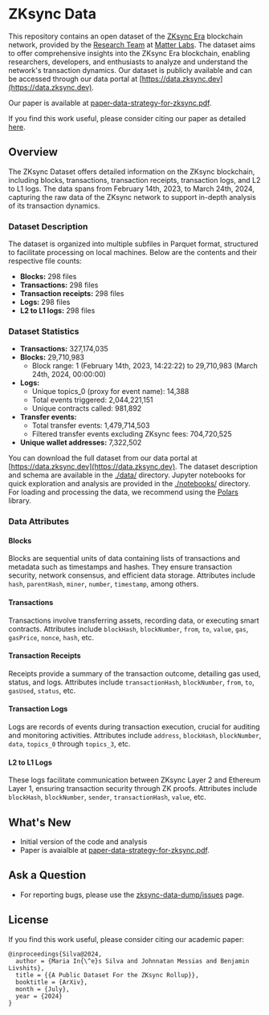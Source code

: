 # ZKsync Data

This repository contains an open dataset of the [ZKsync Era](https://zksync.io) blockchain network, provided by the [Research Team](https://matter-labs.io/research) at [Matter Labs](https://matter-labs.io). The dataset aims to offer comprehensive insights into the ZKsync Era blockchain, enabling researchers, developers, and enthusiasts to analyze and understand the network's transaction dynamics. Our dataset is publicly available and can be accessed through our data portal at [https://data.zksync.dev](https://data.zksync.dev).

Our paper is available at [paper-data-strategy-for-zksync.pdf](paper-data-strategy-for-zksync.pdf). 

If you find this work useful, please consider citing our paper as detailed [here](#license).

## Overview

The ZKsync Dataset offers detailed information on the ZKsync blockchain, including blocks, transactions, transaction receipts, transaction logs, and L2 to L1 logs. The data spans from February 14th, 2023, to March 24th, 2024, capturing the raw data of the ZKsync network to support in-depth analysis of its transaction dynamics.

### Dataset Description

The dataset is organized into multiple subfiles in Parquet format, structured to facilitate processing on local machines. Below are the contents and their respective file counts:

- **Blocks:** 298 files
- **Transactions:** 298 files
- **Transaction receipts:** 298 files
- **Logs:** 298 files
- **L2 to L1 logs:** 298 files

### Dataset Statistics

- **Transactions:** 327,174,035
- **Blocks:** 29,710,983
  - Block range: 1 (February 14th, 2023, 14:22:22) to 29,710,983 (March 24th, 2024, 00:00:00)
- **Logs:**
  - Unique topics_0 (proxy for event name): 14,388
  - Total events triggered: 2,044,221,151
  - Unique contracts called: 981,892
- **Transfer events:**
  - Total transfer events: 1,479,714,503
  - Filtered transfer events excluding ZKsync fees: 704,720,525
- **Unique wallet addresses:** 7,322,502

You can download the full dataset from our data portal at [https://data.zksync.dev](https://data.zksync.dev). The dataset description and schema are available in the [./data/](https://github.com/matter-labs/zksync-data-dump/tree/main/data) directory. Jupyter notebooks for quick exploration and analysis are provided in the [./notebooks/](https://github.com/matter-labs/zksync-data-dump/tree/main/notebooks) directory. For loading and processing the data, we recommend using the [Polars](https://github.com/pola-rs/polars) library.

### Data Attributes

#### Blocks
Blocks are sequential units of data containing lists of transactions and metadata such as timestamps and hashes. They ensure transaction security, network consensus, and efficient data storage. Attributes include `hash`, `parentHash`, `miner`, `number`, `timestamp`, among others.

#### Transactions
Transactions involve transferring assets, recording data, or executing smart contracts. Attributes include `blockHash`, `blockNumber`, `from`, `to`, `value`, `gas`, `gasPrice`, `nonce`, `hash`, etc.

#### Transaction Receipts
Receipts provide a summary of the transaction outcome, detailing gas used, status, and logs. Attributes include `transactionHash`, `blockNumber`, `from`, `to`, `gasUsed`, `status`, etc.

#### Transaction Logs
Logs are records of events during transaction execution, crucial for auditing and monitoring activities. Attributes include `address`, `blockHash`, `blockNumber`, `data`, `topics_0` through `topics_3`, etc.

#### L2 to L1 Logs
These logs facilitate communication between ZKsync Layer 2 and Ethereum Layer 1, ensuring transaction security through ZK proofs. Attributes include `blockHash`, `blockNumber`, `sender`, `transactionHash`, `value`, etc.

## What's New

- Initial version of the code and analysis
- Paper is avaialble at [paper-data-strategy-for-zksync.pdf](paper-data-strategy-for-zksync.pdf). 
  

## Ask a Question

- For reporting bugs, please use the [zksync-data-dump/issues](https://github.com/matter-labs/zksync-data-dump/issues) page.

## License

If you find this work useful, please consider citing our academic paper:

```
@inproceedings{Silva@2024,
  author = {Maria In{\^e}s Silva and Johnnatan Messias and Benjamin Livshits},
  title = {{A Public Dataset For the ZKsync Rollup}},
  booktitle = {ArXiv},
  month = {July},
  year = {2024}
}
```
